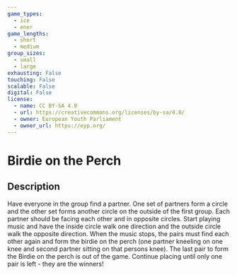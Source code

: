 ```yaml
---
game_types:
  - ice
  - ener
game_lengths:
  - short
  - medium
group_sizes:
  - small
  - large
exhausting: False
touching: False
scalable: False
digital: False
license:
  - name: CC BY-SA 4.0
  - url: https://creativecommons.org/licenses/by-sa/4.0/
  - owner: European Youth Parliament
  - owner_url: https://eyp.org/
---
```

# Birdie on the Perch

## Description
Have everyone in the group find a partner. One set of partners form a circle and the other set forms another circle on the outside of the first group. Each partner should be facing each other and in opposite circles. 
Start playing music and have the inside circle walk one direction and the outside circle walk the opposite direction. When the music stops, the pairs must find each other again and form the birdie on the perch (one partner kneeling on one knee and second partner sitting on that persons knee). The last pair to form the Birdie on the perch is out of the game. Continue placing until only one pair is left - they are the winners!
